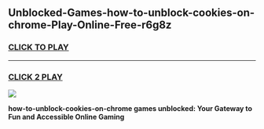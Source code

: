 
## Unblocked-Games-how-to-unblock-cookies-on-chrome-Play-Online-Free-r6g8z
<h3>
<a href="https://premium76.site?title=how-to-unblock-cookies-on-chrome&ref=26A">CLICK TO PLAY</a></h3>
<hr>

<h3>
<a href="https://premium76.site?title=how-to-unblock-cookies-on-chrome&ref=26A">CLICK 2 PLAY</a>
  
</h3>

<a href="https://premium76.site?title=how-to-unblock-cookies-on-chrome&ref=26A"><img src="https://clearcache.store/games.png"></a>


**how-to-unblock-cookies-on-chrome games unblocked: Your Gateway to Fun and Accessible Online Gaming**
